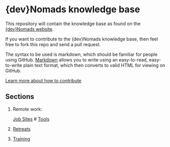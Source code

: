 # {dev}Nomads knowledge base

This repository will contain the knowledge base as found on the [{dev}Nomads website](http://www.devnomads.io).

If you want to contribute to the {dev}Nomads knowledge base, then feel free to fork this repo and send a pull request. 

The syntax to be used is markdown, which should be familiar for people using GitHub. [Markdown](https://help.github.com/articles/markdown-basics/) allows you to write using an easy-to-read, easy-to-write plain text format, which then converts to valid HTML for viewing on GitHub.

[Learn more about how to contribute](articles/01-intro/01-contribute.markdown)

## Sections

1. Remote work:

    [Job Sites](articles/02-remote-work/01-job-sites.markdown) # 
    [Tools](articles/02-remote-work/02-tools.markdown)
    
2. [Retreats](articles/03-retreats/00-intro.markdown)

3. [Training](articles/04-training/00-intro.markdown)
